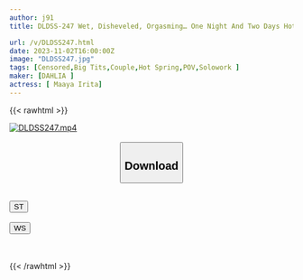 ```yaml
---
author: j91
title: DLDSS-247 Wet, Disheveled, Orgasming… One Night And Two Days Hot Spring Trip Date With Sexual Desire Exposed Maaya Irita

url: /v/DLDSS247.html
date: 2023-11-02T16:00:00Z
image: "DLDSS247.jpg"
tags: [Censored,Big Tits,Couple,Hot Spring,POV,Solowork ]
maker: [DAHLIA ]
actress: [ Maaya Irita]
---
```



{{< rawhtml >}}

<div class="video" data-videoid="74awQp6xpJhAl9w">
    <a href="javascript:;">
        <img src="https://my.j91.asia/v/DLDSS247.jpg" width="WIDTH" height="HEIGHT" alt="DLDSS247.mp4" loading="lazy">
    </a>
</div>

<script type="text/javascript" src="https://j91.asia/asset/on-demand-st.js"></script>

<br>
  <link rel="stylesheet" href="https://j91.asia/asset/bs5.css">
  
  <center>
  <button class="btn btn-primary" type="button" data-bs-toggle="collapse" data-bs-target=".multi-collapse" aria-expanded="false" aria-controls="multiCollapseExample1 multiCollapseExample2"><h2>Download</h2></button></center>
</p>
<div class="row">
  <div class="col">
    <div class="collapse multi-collapse" id="multiCollapseExample1">
      <div class="card card-body">
	      	      <br>
<div class="buttons">  
<a href="https://streamtape.to/v/74awQp6xpJhAl9w" target="_blank"><button class="btn-hover color-3"><i class="fa fa-download"></i> ST</button></a></div>
    </div>
  </div>
</div>
  <div class="col">
    <div class="collapse multi-collapse" id="multiCollapseExample2">
      <div class="card card-body">
	      <br>
<div class="buttons">
    <a href="https://wolfstream.tv/ctbnb3n385j6" target="_blank"><button class="btn-hover color-9"><i class="fa fa-download"></i> WS</button></a></div>
<br><br>
      </div>
    </div>
  </div>
</div>

{{< /rawhtml >}}